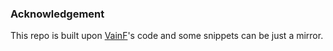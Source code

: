 ### Acknowledgement

This repo is built upon [VainF](https://github.com/VainF/DeepLabV3Plus-Pytorch)'s code and some snippets can be just a mirror.
